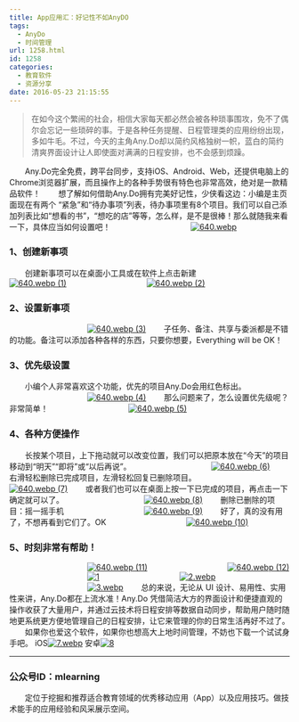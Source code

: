 ```yaml
---
title: App应用汇：好记性不如AnyDO
tags:
  - AnyDo
  - 时间管理
url: 1258.html
id: 1258
categories:
  - 教育软件
  - 资源分享
date: 2016-05-23 21:15:55
---
```


> 在如今这个繁闹的社会，相信大家每天都必然会被各种琐事围攻，免不了偶尔会忘记一些琐碎的事。于是各种任务提醒、日程管理类的应用纷纷出现，多如牛毛。不过，今天的主角Any.Do却以简约风格独树一帜，蓝白的简约清爽界面设计让人即使面对满满的日程安排，也不会感到烦躁。

  Any.Do完全免费，跨平台同步，支持iOS、Android、Web，还提供电脑上的Chrome浏览器扩展，而且操作上的各种手势很有特色也非常高效，绝对是一款精品软件！   想了解如何借助Any.Do拥有完美好记性，少侠看这边：小编是主页面现在有两个 “紧急”和“待办事项”列表，待办事项里有8个项目。我们可以自己添加列表比如“想看的书”，“想吃的店”等等，怎么样，是不是很棒！那么就随我来看一下，具体应当如何设置吧！           [![640.webp](http://www.ilester.net/wp-content/uploads/2016/05/640.webp_-17-169x300.jpg)](http://www.ilester.net/wp-content/uploads/2016/05/640.webp_-17.jpg)

### **1、创建新事项**

  创建新事项可以在桌面小工具或在软件上点击新建           [![640.webp (1)](http://www.ilester.net/wp-content/uploads/2016/05/640.webp-1-14-169x300.jpg)](http://www.ilester.net/wp-content/uploads/2016/05/640.webp-1-14.jpg)           [![640.webp (2)](http://www.ilester.net/wp-content/uploads/2016/05/640.webp-2-12-169x300.jpg)](http://www.ilester.net/wp-content/uploads/2016/05/640.webp-2-12.jpg)

### **2、设置新事项**

          [![640.webp (3)](http://www.ilester.net/wp-content/uploads/2016/05/640.webp-3-12-300x233.jpg)](http://www.ilester.net/wp-content/uploads/2016/05/640.webp-3-12.jpg)   子任务、备注、共享与委派都是不错的功能。备注可以添加各种各样的东西，只要你想要，Everything will be OK！

### **3、优先级设置**

  小编个人非常喜欢这个功能，优先的项目Any.Do会用红色标出。           [![640.webp (4)](http://www.ilester.net/wp-content/uploads/2016/05/640.webp-4-7-169x300.jpg)](http://www.ilester.net/wp-content/uploads/2016/05/640.webp-4-7.jpg)   那么问题来了，怎么设置优先级呢？非常简单！           [![640.webp (5)](http://www.ilester.net/wp-content/uploads/2016/05/640.webp-5-6-300x233.jpg)](http://www.ilester.net/wp-content/uploads/2016/05/640.webp-5-6.jpg)

### **4、各种方便操作**

  长按某个项目，上下拖动就可以改变位置，我们可以把原本放在“今天”的项目移动到“明天”“即将”或“以后再说”。           [![640.webp (6)](http://www.ilester.net/wp-content/uploads/2016/05/640.webp-6-4-169x300.jpg)](http://www.ilester.net/wp-content/uploads/2016/05/640.webp-6-4.jpg)   右滑轻松删除已完成项目，左滑轻松回复已删除项目。           [![640.webp (7)](http://www.ilester.net/wp-content/uploads/2016/05/640.webp-7-2-300x271.jpg)](http://www.ilester.net/wp-content/uploads/2016/05/640.webp-7-2.jpg)   或者我们也可以在桌面上按一下已完成的项目，再点击一下确定就可以了。           [![640.webp (8)](http://www.ilester.net/wp-content/uploads/2016/05/640.webp-8-1-169x300.jpg)](http://www.ilester.net/wp-content/uploads/2016/05/640.webp-8-1.jpg)   删除已删除的项目：摇一摇手机           [![640.webp (9)](http://www.ilester.net/wp-content/uploads/2016/05/640.webp-9-1-169x300.jpg)](http://www.ilester.net/wp-content/uploads/2016/05/640.webp-9-1.jpg)   好了，真的没有用了，不想再看到它们了。OK           [![640.webp (10)](http://www.ilester.net/wp-content/uploads/2016/05/640.webp-10-1-169x300.jpg)](http://www.ilester.net/wp-content/uploads/2016/05/640.webp-10-1.jpg)

### **5、时刻非常有帮助！**

          [![640.webp (11)](http://www.ilester.net/wp-content/uploads/2016/05/640.webp-11-181x300.jpg)](http://www.ilester.net/wp-content/uploads/2016/05/640.webp-11.jpg)           [![640.webp (12)](http://www.ilester.net/wp-content/uploads/2016/05/640.webp-12-169x300.jpg)](http://www.ilester.net/wp-content/uploads/2016/05/640.webp-12.jpg)           [![1](http://www.ilester.net/wp-content/uploads/2016/05/1-300x274.jpg)](http://www.ilester.net/wp-content/uploads/2016/05/1.jpg)           [![2.webp](http://www.ilester.net/wp-content/uploads/2016/05/2.webp_-169x300.jpg)](http://www.ilester.net/wp-content/uploads/2016/05/2.webp_.jpg)           [![3.webp](http://www.ilester.net/wp-content/uploads/2016/05/3.webp_-169x300.jpg)](http://www.ilester.net/wp-content/uploads/2016/05/3.webp_.jpg)   总的来说，无论从 UI 设计、易用性、实用性来讲，Any.Do都在上流水准！Any.Do 凭借简洁大方的界面设计和便捷直观的操作收获了大量用户，并通过云技术将日程安排等数据自动同步，帮助用户随时随地更系统更方便地管理自己的日程安排，让它来管理的你的日常生活再好不过了。   如果你也爱这个软件，如果你也想高大上地时间管理，不妨也下载一个试试身手吧。 iOS[![7.webp](http://www.ilester.net/wp-content/uploads/2016/05/7.webp_.jpg)](http://www.ilester.net/wp-content/uploads/2016/05/7.webp_.jpg) 安卓[![8](http://www.ilester.net/wp-content/uploads/2016/05/8-2.png)](http://www.ilester.net/wp-content/uploads/2016/05/8-2.png)

* * *

### **公众号ID：mlearning**

  定位于挖掘和推荐适合教育领域的优秀移动应用（App）以及应用技巧。做技术能手的应用经验和风采展示空间。